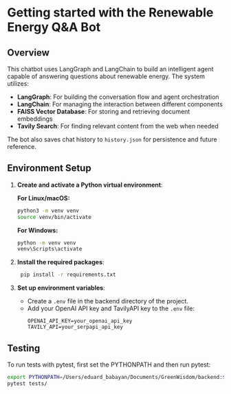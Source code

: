 # Getting started with the Renewable Energy Q&A Bot

## Overview
This chatbot uses LangGraph and LangChain to build an intelligent agent capable of answering questions about renewable energy. The system utilizes:
- **LangGraph**: For building the conversation flow and agent orchestration
- **LangChain**: For managing the interaction between different components
- **FAISS Vector Database**: For storing and retrieving document embeddings
- **Tavily Search**: For finding relevant content from the web when needed


The bot also saves chat history to `history.json` for persistence and future reference.

## Environment Setup

1. **Create and activate a Python virtual environment**:

   **For Linux/macOS:**
   ```bash
   python3 -m venv venv
   source venv/bin/activate
    ```
   **For Windows:**
    ```bash
    python -m venv venv
    venv\Scripts\activate
   ```
2. **Install the required packages**:
   ```bash
    pip install -r requirements.txt
    ```
3. **Set up environment variables**:
    - Create a `.env` file in the backend directory of the project.
    - Add your OpenAI API key and TavilyAPI key to the `.env` file:
      ```plaintext
      OPENAI_API_KEY=your_openai_api_key
      TAVILY_API=your_serpapi_api_key
      ```


## Testing
To run tests with pytest, first set the PYTHONPATH and then run pytest:

```bash
export PYTHONPATH=/Users/eduard_babayan/Documents/GreenWisdom/backend:$PYTHONPATH
pytest tests/
```